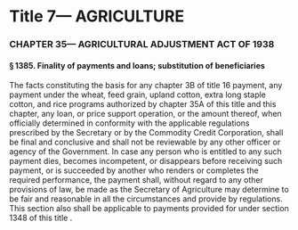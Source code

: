 
# Title 7— AGRICULTURE
### CHAPTER 35— AGRICULTURAL ADJUSTMENT ACT OF 1938
#### § 1385. Finality of payments and loans; substitution of beneficiaries

The facts constituting the basis for any chapter 3B of title 16 payment, any payment under the wheat, feed grain, upland cotton, extra long staple cotton, and rice programs authorized by chapter 35A of this title and this chapter, any loan, or price support operation, or the amount thereof, when officially determined in conformity with the applicable regulations prescribed by the Secretary or by the Commodity Credit Corporation, shall be final and conclusive and shall not be reviewable by any other officer or agency of the Government. In case any person who is entitled to any such payment dies, becomes incompetent, or disappears before receiving such payment, or is succeeded by another who renders or completes the required performance, the payment shall, without regard to any other provisions of law, be made as the Secretary of Agriculture may determine to be fair and reasonable in all the circumstances and provide by regulations. This section also shall be applicable to payments provided for under section 1348 of this title .
